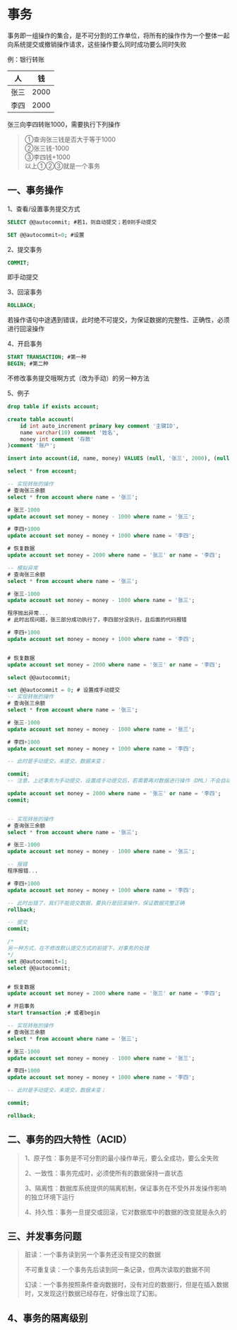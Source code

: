 # 事务  

事务即一组操作的集合，是不可分割的工作单位，将所有的操作作为一个整体一起向系统提交或撤销操作请求，这些操作要么同时成功要么同时失败

例：银行转账  

|人|钱|
|---|---|
|张三 |2000 |
|李四 |2000 |

张三向李四转账1000，需要执行下列操作   
> ①查询张三钱是否大于等于1000  
> ②张三钱-1000  
> ③李四钱+1000  
以上①②③就是一个事务

## 一、事务操作  
1、查看/设置事务提交方式  
```sql
SELECT @@autocommit; #若1，则自动提交；若0则手动提交

SET @@autocommit=0; #设置
```

2、提交事务  
```sql
COMMIT;
```
即手动提交

3、回滚事务  
```sql
ROLLBACK;
```
若操作语句中途遇到错误，此时绝不可提交，为保证数据的完整性、正确性，必须进行回滚操作

4、开启事务  
```sql
START TRANSACTION; #第一种
BEGIN; #第二种
```
不修改事务提交哦啊方式（改为手动）的另一种方法

5、例子
```sql
drop table if exists account;

create table account(
    id int auto_increment primary key comment '主键ID',
    name varchar(10) comment '姓名',
    money int comment '存款'
)comment '账户';

insert into account(id, name, money) VALUES (null, '张三', 2000), (null, '李四', 2000);

select * from account;

-- 实现转账的操作
# 查询张三余额
select * from account where name = '张三';

# 张三-1000
update account set money = money - 1000 where name = '张三';

# 李四+1000
update account set money = money + 1000 where name = '李四';

# 恢复数据
update account set money = 2000 where name = '张三' or name = '李四';

-- 模拟异常
# 查询张三余额
select * from account where name = '张三';

# 张三-1000
update account set money = money - 1000 where name = '张三';

程序抛出异常...
# 此时出现问题，张三部分成功执行了，李四部分没执行，且后面的代码报错

# 李四+1000
update account set money = money + 1000 where name = '李四';


# 恢复数据
update account set money = 2000 where name = '张三' or name = '李四';

select @@autocommit;

set @@autocommit = 0; # 设置成手动提交
-- 实现转账的操作
# 查询张三余额
select * from account where name = '张三';

# 张三-1000
update account set money = money - 1000 where name = '张三';

# 李四+1000
update account set money = money + 1000 where name = '李四';

-- 此时是手动提交，未提交，数据未变；

commit;
-- 注意，上述事务为手动提交，设置成手动提交后，若需要再对数据进行操作（DML）不会自动提交，可以理解成单条语句也是一个事务，必须手动commit

update account set money = 2000 where name = '张三' or name = '李四';
commit;


-- 实现转账的操作
# 查询张三余额
select * from account where name = '张三';

# 张三-1000
update account set money = money - 1000 where name = '张三';

-- 报错
程序报错...

# 李四+1000
update account set money = money + 1000 where name = '李四';

-- 此时出错了，我们不能提交数据，要执行是回滚操作，保证数据完整正确
rollback;

-- 提交
commit;

/*
另一种方式，在不修改默认提交方式的前提下，对事务的处理
*/
set @@autocommit=1;
select @@autocommit;


# 恢复数据
update account set money = 2000 where name = '张三' or name = '李四';

# 开启事务
start transaction ;# 或者begin

-- 实现转账的操作
# 查询张三余额
select * from account where name = '张三';

# 张三-1000
update account set money = money - 1000 where name = '张三';

# 李四+1000
update account set money = money + 1000 where name = '李四';

-- 此时是手动提交，未提交，数据未变；

commit;

rollback;

```

## 二、事务的四大特性（ACID）
> 1、原子性：事务是不可分割的最小操作单元，要么全成功，要么全失败
> 
> 2、一致性：事务完成时，必须使所有的数据保持一直状态
> 
> 3、隔离性：数据库系统提供的隔离机制，保证事务在不受外并发操作影响的独立环境下运行
> 
> 4、持久性：事务一旦提交或回滚，它对数据库中的数据的改变就是永久的


## 三、并发事务问题  

>脏读：一个事务读到另一个事务还没有提交的数据
>
>不可重复读：一个事务先后读到同一条记录，但两次读取的数据不同
>
>幻读：一个事务按照条件查询数据时，没有对应的数据行，但是在插入数据时，又发现这行数据已经存在，好像出现了幻影。


## 4、事务的隔离级别



